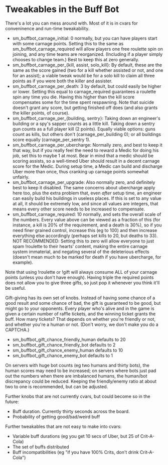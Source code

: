 Tweakables in the Buff Bot
==========================

There's a lot you can mess around with. Most of it is in cvars for conveninence
and run-time tweakability.

* sm_buffbot_carnage_initial: 0 normally, but you can have players start with
  some carnage points. Setting this to the same as sm_buffbot_carnage_required
  will allow players one free roulette spin on joining, and any time teams are
  reorganized. (Including if a player simply chooses to change team.) Best to
  keep this at zero generally.
* sm_buffbot_carnage_per_{kill, assist, solo_kill}: By default, these are the
  same as the score gained (two for a kill whether assisted or not, and one for
  an assist); a viable tweak would be for a solo kill to claim all three points
  as if you were both the killer and assister.
* sm_buffbot_carnage_per_death: 3 by default, but could easily be higher or
  lower. Setting this equal to carnage_required guarantees a roulette spin any
  time you die. Having this higher than the kill score compensates some for the
  time spent respawning. Note that suicide doesn't grant any score, but getting
  finished off does (and also grants the killer points, of course).
* sm_buffbot_carnage_per_{building, sentry}: Taking down an engineer's building
  or a spy's sapper counts as a little kill. Taking down a sentry gun counts as
  a full player kill (2 points). Equally viable options: guns count as kills,
  but others don't (carnage_per_building 0); or all buildings score equally
  (carnage_per_sentry 1).
* sm_buffbot_carnage_per_ubercharge: Normally zero, and best to keep it that
  way, but if you really feel the need to reward a Medic for doing his job, set
  this to maybe 1 at most. Bear in mind that a medic should be scoring assists,
  so a well-timed Uber should result in a decent carnage score for the Medic.
  During setup time, a Medic can build and discharge Uber more than once, thus
  cranking up carnage points somewhat unfairly.
* sm_buffbot_carnage_per_upgrade: Also normally zero, and definitely best to
  keep it disabled. The same concerns about ubercharge apply here too, plus the
  extra problem that, even _after_ setup time, an engineer can easily build his
  buildings in useless places. If this is set to any value at all, it should be
  extremely low, and since all values are integers, that means every other
  score needs to be increased to compensate.
* sm_buffbot_carnage_required: 10 normally, and sets the overall scale of the
  numbers. Every value above can be viewed as a fraction of this (for instance,
  a kill is 20% of the requirement, and a death is 30%), so if you need finer
  grained control, increase this (eg to 100) and then increase everything else
  accordingly (perhaps set kills to 20, but deaths to 33). NOT RECOMMENDED:
  Setting this to zero will allow everyone to just spam !roulette to their
  hearts' content, making the entire carnage system immaterial, and negating
  several of the deleterious effects (doesn't mean much to be marked for death
  if you have ubercharge, for example).

Note that using !roulette or !gift will always consume ALL of your carnage
points (unless you don't have enough). Having triple the required points does
not allow you to give three gifts, so just pop it whenever you think it'll be
useful.

Gift-giving has its own set of knobs. Instead of having some chance of a good
result and some chance of bad, the gift is guaranteed to be good, but might go
to your opponents. Every player who's alive and in the game is given a certain
number of raffle tickets, and the winning ticket grants the buff. How many
tickets? That depends on whether you're friendly or not, and whether you're a
human or not. (Don't worry, we don't make you do a CAPTCHA.)

* sm_buffbot_gift_chance_friendly_human defaults to 20
* sm_buffbot_gift_chance_friendly_bot defaults to 2
* sm_buffbot_gift_chance_enemy_human defaults to 10
* sm_buffbot_gift_chance_enemy_bot defaults to 1

On servers with huge bot counts (eg two humans and thirty bots), the human
scores may need to be increased; on servers where bots just pad out the numbers
when there are imbalanced humans, the human/bot discrepancy could be reduced.
Keeping the friendly/enemy ratio at about two to one is recommended, but can
be adjusted.

Further knobs that are not currently cvars, but could become so in the future:

* Buff duration. Currently thirty seconds across the board.
* Probability of getting good/bad/weird buff

Further tweakables that are not easy to make into cvars:

* Variable buff durations (eg you get 10 secs of Uber, but 25 of Crit-A-Cola)
* The set of buffs distributed
* Buff incompatibilities (eg "if you have 100% Crits, don't drink Crit-A-Cola")
